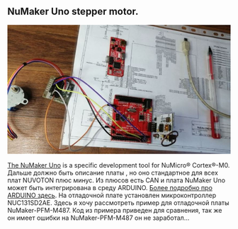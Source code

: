 ## NuMaker Uno stepper motor.  

![alt-текст](https://github.com/PivnevNikolay/Nuvoton-Development-Tool/blob/master/photos/008.jpg "NuMaker_Uno_stepper_motor")   

[The NuMaker Uno](https://www.nuvoton.com/products/iot-solution/arduino-compatible-platform/numaker-uno/)  is a specific development tool for NuMicro® Cortex®-M0. Дальше должно быть описание платы , но оно стандартное для всех плат NUVOTON плюс минус. Из плюсов есть CAN и плата  NuMaker Uno может быть интегрирована в среду ARDUINO. [Более подробно про ARDUINO здесь](https://github.com/OpenNuvoton/NuMaker_UNO). Hа отладочной плате установлен микроконтроллер NUC131SD2AE. Здесь я хочу рассмотреть пример для отладочной платы NuMaker-PFM-M487. Код из примера приведен для сравнения, так же он имеет ошибки на  NuMaker-PFM-M487 он не заработал...

